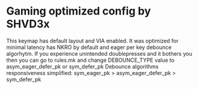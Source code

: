 # Gaming optimized config by SHVD3x
This keymap has default layout and VIA enabled. It was optimized for minimal latency has NKRO by default and eager per key debounce algorhytm.
If you experience unintended doublepresses and it bothers you then you can go to rules.mk and change DEBOUNCE_TYPE value to asym_eager_defer_pk or sym_defer_pk
Debounce algorithms responsiveness simplified: 
sym_eager_pk > asym_eager_defer_pk > sym_defer_pk
